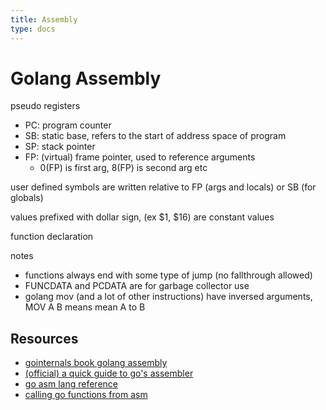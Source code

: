 ```yaml
---
title: Assembly
type: docs
---
```


# Golang Assembly

pseudo registers
- PC: program counter
- SB: static base, refers to the start of address space of program
- SP: stack pointer
- FP: (virtual) frame pointer, used to reference arguments
    - 0(FP) is first arg, 8(FP) is second arg etc

user defined symbols are written relative to FP (args and locals) or SB (for globals)

values prefixed with dollar sign, (ex $1, $16) are constant values


function declaration

notes
- functions always end with some type of jump (no fallthrough allowed)
- FUNCDATA and PCDATA are for garbage collector use
- golang mov (and a lot of other instructions) have inversed arguments, MOV A B means mean A to B

<!-- compiler flags -->
<!-- - `-fpie`: position indepdendent code (to support ASLR) -->
<!-- - `` -->

## Resources
- [gointernals book golang assembly](https://github.com/teh-cmc/go-internals/blob/master/chapter1_assembly_primer/README.md#pseudo-assembly)
- [(official) a quick guide to go's assembler](https://go.dev/doc/asm)
- [go asm lang reference](https://quasilyte.dev/blog/post/go-asm-complementary-reference/)
- [calling go functions from asm](https://quasilyte.dev/blog/post/call-go-from-jit/)
